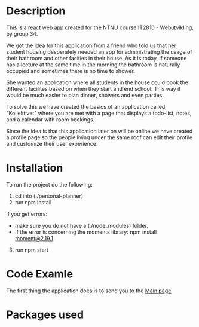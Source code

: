 # Description

This is a react web app created for the NTNU course IT2810 - Webutvikling, by group 34.

We got the idea for this application from a friend who told us that her student
housing desperately needed an app for administrating the usage of their bathroom
and other facities in their house. As it is today, if someone has a lecture at the
same time in the morning the bathroom is naturally occupied and sometimes there is 
no time to shower. 

She wanted an application where all students in the house could book the different
facilites based on when they start and end school. This way it would be much easier
to plan dinner, showers and even parties.

To solve this we have created the basics of an application called "Kollektivet" where you are met with a page that
displays a todo-list, notes, and a calendar with room bookings.

Since the idea is that this application later on will be online we have created a profile page
so the people living under the same roof can edit their profile and customize their user experience.

# Installation

To run the project do the following:
1. cd into (./personal-planner)
2. run npm install

if you get errors:
- make sure you do not have a (./node_modules) folder.
- if the error is concerning the moments library: npm install moment@2.19.1
3. run npm start

# Code Examle

The first thing the application does is to send you to the [Main page](/src/screens/main-page.js)

# Packages used

# 
